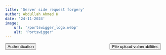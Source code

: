 ```yaml
---
title: 'Server side request forgery'
author: Abdullah Ahmed H
date: '24-11-2024'
image:
    url: '/portswigger_logo.webp'
    alt: 'Portswigger'
---
```



<a href="/posts/portswigger/3" style="display: inline-block; float: left;">
    <button class="btn">Authentication</button>
</a>
<a href="/posts/portswigger/5" style="display: inline-block; float: right;">
    <button class="btn">File upload vulnerabilities</button>
</a>